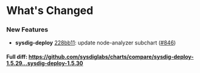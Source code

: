 # What's Changed

### New Features
- **sysdig-deploy** [228bb11](https://github.com/sysdiglabs/charts/commit/228bb11e0a7fb6dcf0d3a9aaaa038ba9632a7b20): update node-analyzer subchart ([#846](https://github.com/sysdiglabs/charts/issues/846))

#### Full diff: https://github.com/sysdiglabs/charts/compare/sysdig-deploy-1.5.29...sysdig-deploy-1.5.30
